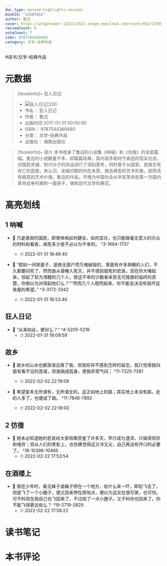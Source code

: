 ```yaml
---
doc_type: weread-highlights-reviews
bookId: "23507652"
author: 鲁迅
cover: https://wfqqreader-1252317822.image.myqcloud.com/cover/652/23507652/t7_23507652.jpg
reviewCount: 0
noteCount: 7
isbn: 9787544369480
category: 文学-经典作品
---
```


#读书/文学-经典作品

# 元数据
> [!bookinfo]+ 狂人日记
> - ![ 狂人日记|200](https://wfqqreader-1252317822.image.myqcloud.com/cover/652/23507652/t7_23507652.jpg)
> - 书名： 狂人日记
> - 作者： 鲁迅
> - 出版时间 2017-01-01 00:00:00
> - ISBN： 9787544369480
> - 分类： 文学-经典作品
> - 出版社： 海南出版社

> [!bookinfo]+ 简介
> 本书收录了鲁迅的小说集《呐喊》和《彷徨》的全部篇幅。鲁迅的小说数量不多，却篇篇经典，其内容多取材于病态的现实社会，对国民灵魂、知识分子的命运进行了深刻思考，同时善于从国家、民族生死存亡的高度，来认识、发掘问题的内在本质，铸造典型的艺术形象，因而具有极高的艺术价值。鲁迅的作品，不愧为中国社会从辛亥革命到第一次国内革命战争时期的一面镜子，堪称现代文学的典范。
# 高亮划线

## 1 呐喊


- 📌 凡是愚弱的国民，即使体格如何健全，如何茁壮，也只能做毫无意义的示众的材料和看客，病死多少是不必以为不幸的。 ^3-1684-1737
    - ⏱ 2022-01-31 18:49:40 

- 📌 “假如一间铁屋子，是绝无窗户而万难破毁的，里面有许多熟睡的人们，不久都要闷死了，然而是从昏睡入死灭，并不感到就死的悲哀。现在你大嚷起来，惊起了较为清醒的几个人，使这不幸的少数者来受无可挽救的临终的苦楚，你倒以为对得起他们么？”“然而几个人既然起来，你不能说决没有毁坏这铁屋的希望。” ^3-3172-3342
    - ⏱ 2022-01-31 18:53:40 
## 狂人日记


- 📌 “从来如此，便对么？” ^4-5205-5216
    - ⏱ 2022-01-31 19:09:59 
## 故乡


- 📌 故乡的山水也都渐渐远离了我，但我却并不感到怎样的留恋。我只觉得我四面有看不见的高墙，将我隔成孤身，使我非常气闷； ^11-7325-7381
    - ⏱ 2022-02-02 22:19:09 

- 📌 希望是本无所谓有，无所谓无的。这正如地上的路；其实地上本没有路，走的人多了，也便成了路。 ^11-7848-7892
    - ⏱ 2022-02-02 22:18:00 
## 2 彷徨


- 📌 她未必知道她的悲哀经大家咀嚼赏鉴了许多天，早已成为渣滓，只值得烦厌和唾弃；但从人们的笑影上，也仿佛觉得这又冷又尖，自己再没有开口的必要了。 ^18-10396-10465
    - ⏱ 2022-02-22 17:53:54 
## 在酒楼上


- 📌 我在少年时，看见蜂子或蝇子停在一个地方，给什么来一吓，即刻飞去了，但是飞了一个小圈子，便又回来停在原地点，便以为这实在很可笑，也可怜。可不料现在我自己也飞回来了，不过绕了一点小圈子。又不料你也回来了。你不能飞得更远些么？ ^19-2719-2829
    - ⏱ 2022-02-22 17:58:22 
# 读书笔记

# 本书评论
